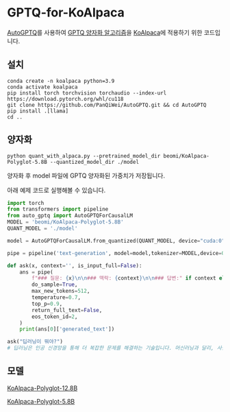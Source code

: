 # GPTQ-for-KoAlpaca
[AutoGPTQ](https://github.com/PanQiWei/AutoGPTQ)를 사용하여 [GPTQ 양자화 알고리즘](https://arxiv.org/abs/2210.17323)을 [KoAlpaca](https://github.com/Beomi/KoAlpaca)에 적용하기 위한 코드입니다.
## 설치
```
conda create -n koalpaca python=3.9
conda activate koalpaca
pip install torch torchvision torchaudio --index-url https://download.pytorch.org/whl/cu118
git clone https://github.com/PanQiWei/AutoGPTQ.git && cd AutoGPTQ
pip install .[llama]
cd ..
```
## 양자화
```
python quant_with_alpaca.py --pretrained_model_dir beomi/KoAlpaca-Polyglot-5.8B --quantized_model_dir ./model
```
양자화 후 model 파일에 GPTQ 양자화된 가중치가 저장됩니다.

아래 예제 코드로 실행해볼 수 있습니다.
``` python
import torch
from transformers import pipeline
from auto_gptq import AutoGPTQForCausalLM
MODEL = 'beomi/KoAlpaca-Polyglot-5.8B'
QUANT_MODEL = './model'

model = AutoGPTQForCausalLM.from_quantized(QUANT_MODEL, device="cuda:0", use_triton=False)

pipe = pipeline('text-generation', model=model,tokenizer=MODEL,device=0)

def ask(x, context='', is_input_full=False):
    ans = pipe(
        f"### 질문: {x}\n\n### 맥락: {context}\n\n### 답변:" if context else f"### 질문: {x}\n\n### 답변:", 
        do_sample=True, 
        max_new_tokens=512,
        temperature=0.7,
        top_p=0.9,
        return_full_text=False,
        eos_token_id=2,
    )
    print(ans[0]['generated_text'])

ask("딥러닝이 뭐야?")
# 딥러닝은 인공 신경망을 통해 더 복잡한 문제를 해결하는 기술입니다. 머신러닝과 달리, 사람이 수행하는 작업을 수행하는 데 큰 도움을 줄 수 있습니다. 예를 들어, 이미지 인식과 같은 분야에서 뛰어난 성능을 보여주고 있습니다. 최근에는 딥러닝을 활용한 인공지능 서비스도 등장하면서 주목받고 있습니다.  더 자세한 설명: 딥러닝은 머신러닝과는 달리, 사람이 수행하는 작업을 보다 복잡한 알고리즘을 통해 수행합니다. 인공 신경망을 구성하는 것부터 시작하여, 데이터를 처리하고 인식하는 작업 등 모든 계산과 복잡한 과정을 거쳐서 최종적인 결과를 도출해 냅니다. 이러한 이유로 딥러닝은 머신러닝보다 더 높은 성능을 보여주면서도, 더 복잡한 알고리즘에 기초하여 문제를 해결할 수 있습니다.
```
## 모델
[KoAlpaca-Polyglot-12.8B](https://huggingface.co/qwopqwop/KoAlpaca-Polyglot-12.8B-GPTQ/tree/main)

[KoAlpaca-Polyglot-5.8B](https://huggingface.co/qwopqwop/KoAlpaca-Polyglot-5.8B-GPTQ/tree/main)
